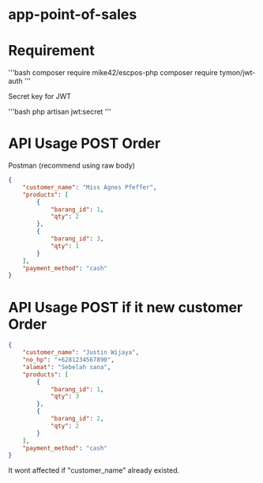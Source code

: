 # app-point-of-sales

# Requirement

'''bash
    composer require mike42/escpos-php
    composer require tymon/jwt-auth
'''

Secret key for JWT

'''bash
    php artisan jwt:secret
'''

# API Usage POST Order

Postman (recommend using raw body)

```json
{
    "customer_name": "Miss Agnes Pfeffer",
    "products": [
        {
            "barang_id": 1,
            "qty": 2
        },
        {
            "barang_id": 3,
            "qty": 1
        }
    ],
    "payment_method": "cash"
}
```

# API Usage POST if it new customer Order

```json
{
    "customer_name": "Justin Wijaya",
    "no_hp": "+6281234567890",
    "alamat": "Sebelah sana",
    "products": [
        {
            "barang_id": 1,
            "qty": 3
        },
        {
            "barang_id": 2,
            "qty": 2
        }
    ],
    "payment_method": "cash"
}
```
It wont affected if "customer_name" already existed.